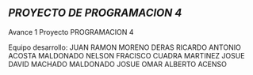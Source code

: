 ## *PROYECTO DE PROGRAMACION 4* ##
Avance 1 Proyecto 
PROGRAMACION 4

Equipo desarrollo:
JUAN RAMON MORENO DERAS
RICARDO ANTONIO ACOSTA MALDONADO
NELSON FRACISCO CUADRA MARTINEZ
JOSUE DAVID MACHADO MALDONADO
JOSUE OMAR ALBERTO ACENSO


